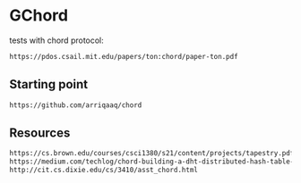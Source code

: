 # GChord
tests with chord protocol:
```html
https://pdos.csail.mit.edu/papers/ton:chord/paper-ton.pdf
```

## Starting point
```html
https://github.com/arriqaaq/chord
```

## Resources
```html
https://cs.brown.edu/courses/csci1380/s21/content/projects/tapestry.pdf
https://medium.com/techlog/chord-building-a-dht-distributed-hash-table-in-golang-67c3ce17417b
http://cit.cs.dixie.edu/cs/3410/asst_chord.html
```
